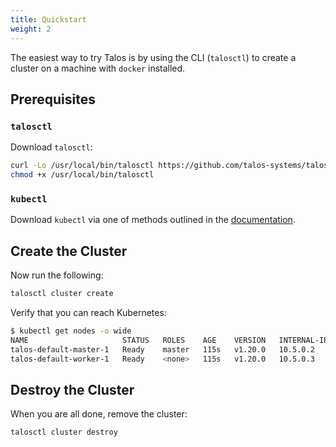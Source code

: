 ```yaml
---
title: Quickstart
weight: 2
---
```


The easiest way to try Talos is by using the CLI (`talosctl`) to create a cluster on a machine with `docker` installed.

## Prerequisites

### `talosctl`

Download `talosctl`:

```bash
curl -Lo /usr/local/bin/talosctl https://github.com/talos-systems/talos/releases/latest/download/talosctl-$(uname -s | tr "[:upper:]" "[:lower:]")-amd64
chmod +x /usr/local/bin/talosctl
```

### `kubectl`

Download `kubectl` via one of methods outlined in the [documentation](https://kubernetes.io/docs/tasks/tools/install-kubectl/).

## Create the Cluster

Now run the following:

```bash
talosctl cluster create
```

Verify that you can reach Kubernetes:

```bash
$ kubectl get nodes -o wide
NAME                     STATUS   ROLES    AGE    VERSION   INTERNAL-IP   EXTERNAL-IP   OS-IMAGE         KERNEL-VERSION   CONTAINER-RUNTIME
talos-default-master-1   Ready    master   115s   v1.20.0   10.5.0.2      <none>        Talos (v0.8.0)   <host kernel>    containerd://1.4.1
talos-default-worker-1   Ready    <none>   115s   v1.20.0   10.5.0.3      <none>        Talos (v0.8.0)   <host kernel>    containerd://1.4.1
```

## Destroy the Cluster

When you are all done, remove the cluster:

```bash
talosctl cluster destroy
```
